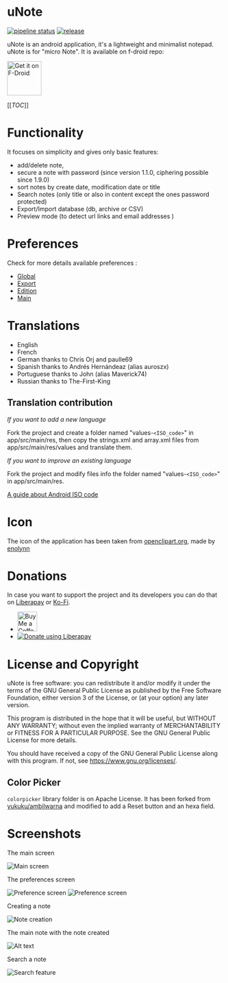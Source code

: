 # uNote
[![pipeline status](https://gitlab.com/Varlorg/uNote/badges/master/pipeline.svg)](https://gitlab.com/Varlorg/uNote/commits/master)
[![release](https://gitlab.com/Varlorg/uNote/-/badges/release.svg?order_by=release_at)](https://gitlab.com/Varlorg/uNote/-/releases)

uNote is an android application, it's a lightweight and minimalist notepad. uNote is for "micro Note".
It is available on f-droid repo:

[<img src="https://f-droid.org/badge/get-it-on.png"
      alt="Get it on F-Droid"
      height="80">](https://f-droid.org/app/app.varlorg.unote)

[[_TOC_]]

# Functionality

It focuses on simplicity and gives only basic features:

* add/delete note,
* secure a note with password (since version 1.1.0, ciphering possible since 1.9.0)
* sort notes by create date, modification date or title
* Search notes (only title or also in content except the ones password protected)
* Export/Import database (db, archive or CSV)
* Preview mode (to detect url links and email addresses )

# Preferences

Check for more details available preferences :

- [Global](doc/preference_global_doc.md)
- [Export](doc/preference_export_doc.md)
- [Edition](doc/preference_edition_doc.md)
- [Main](doc/preference_main_doc.md)

# Translations

* English
* French
* German thanks to Chris Orj and paulle69
* Spanish thanks to Andrés Hernándeaz (alias auroszx)
* Portuguese thanks to John (alias Maverick74)
* Russian thanks to The-First-King

## Translation contribution

*If you want to add a new language*

Fork the project and create a folder named "values-`<ISO_code>`" in app/src/main/res, then copy the strings.xml and array.xml files from app/src/main/res/values and translate them.

*If you want to improve an existing language*

Fork the project and modify files info the folder named "values-`<ISO_code>`" in app/src/main/res.

[A guide about Android ISO code](http://www.wilsonmar.com/android_localization.htm)

# Icon

The icon of the application has been taken from [openclipart.org](https://openclipart.org/detail/190827/feuille-de-carnet-sheet-book), made by [enolynn](https://openclipart.org/artist/enolynn)

# Donations

In case you want to support the project and its developers you can do that on [Liberapay](https://liberapay.com/Varlorg) or [Ko-Fi](https://ko-fi.com/varlorg).

* <a href='https://ko-fi.com/varlorg' target='_blank'><img height='35' style='border:0px;height:46px;' src='https://az743702.vo.msecnd.net/cdn/kofi3.png?v=0' border='0' alt='Buy Me a Coffee at ko-fi.com' />
* <a href="https://liberapay.com/Varlorg/donate"><img alt="Donate using Liberapay" src="https://liberapay.com/assets/widgets/donate.svg"></a>

# License and Copyright

uNote is free software: you can redistribute it and/or modify it under the terms of the GNU General Public License as published by the Free Software Foundation, either version 3 of the License, or (at your option) any later version.

This program is distributed in the hope that it will be useful, but WITHOUT ANY WARRANTY; without even the implied warranty of MERCHANTABILITY or FITNESS FOR A PARTICULAR PURPOSE.  See the GNU General Public License for more details.

You should have received a copy of the GNU General Public License along with this program. If not, see <https://www.gnu.org/licenses/>.

## Color Picker

`colorpicker` library folder is on Apache License. 
It has been forked from [yukuku/ambilwarna](https://github.com/yukuku/ambilwarna) and modified to add a Reset button and an hexa field.


# Screenshots

The main screen

![Main screen](img/main.png?raw=true "Main activity empty")

The preferences screen

![Preference screen](img/pref1.jpg?raw=true "Preferences")
![Preference screen](img/pref2.jpg?raw=true "Preferences")

Creating a note

![Note creation](img/noteEdition.png?raw=true "Create note")

The main note with the note created

![Alt text](img/listNote.png?raw=true "Main activity with one note")

Search a note

![Search feature](img/search.jpg?raw=true "Search a note")
